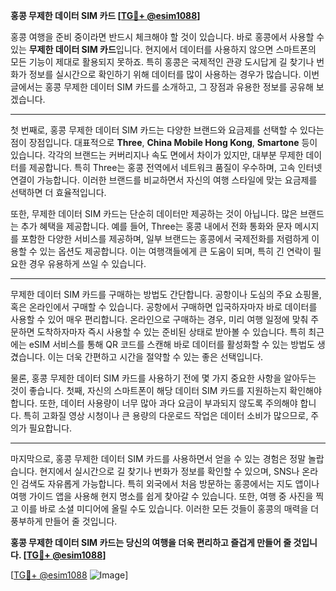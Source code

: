 **홍콩 무제한 데이터 SIM 카드 [[TG💪+ @esim1088](https://t.me/s/esim1088)]**

홍콩 여행을 준비 중이라면 반드시 체크해야 할 것이 있습니다. 바로 홍콩에서 사용할 수 있는 **무제한 데이터 SIM 카드**입니다. 현지에서 데이터를 사용하지 않으면 스마트폰의 모든 기능이 제대로 활용되지 못하죠. 특히 홍콩은 국제적인 관광 도시답게 길 찾기나 번화가 정보를 실시간으로 확인하기 위해 데이터를 많이 사용하는 경우가 많습니다. 이번 글에서는 홍콩 무제한 데이터 SIM 카드를 소개하고, 그 장점과 유용한 정보를 공유해 보겠습니다.

---

첫 번째로, 홍콩 무제한 데이터 SIM 카드는 다양한 브랜드와 요금제를 선택할 수 있다는 점이 장점입니다. 대표적으로 **Three**, **China Mobile Hong Kong**, **Smartone** 등이 있습니다. 각각의 브랜드는 커버리지나 속도 면에서 차이가 있지만, 대부분 무제한 데이터를 제공합니다. 특히 Three는 홍콩 전역에서 네트워크 품질이 우수하며, 고속 인터넷 연결이 가능합니다. 이러한 브랜드를 비교하면서 자신의 여행 스타일에 맞는 요금제를 선택하면 더 효율적입니다.

또한, 무제한 데이터 SIM 카드는 단순히 데이터만 제공하는 것이 아닙니다. 많은 브랜드는 추가 혜택을 제공합니다. 예를 들어, Three는 홍콩 내에서 전화 통화와 문자 메시지를 포함한 다양한 서비스를 제공하며, 일부 브랜드는 홍콩에서 국제전화를 저렴하게 이용할 수 있는 옵션도 제공합니다. 이는 여행객들에게 큰 도움이 되며, 특히 긴 연락이 필요한 경우 유용하게 쓰일 수 있습니다.

---

무제한 데이터 SIM 카드를 구매하는 방법도 간단합니다. 공항이나 도심의 주요 쇼핑몰, 혹은 온라인에서 구매할 수 있습니다. 공항에서 구매하면 입국하자마자 바로 데이터를 사용할 수 있어 매우 편리합니다. 온라인으로 구매하는 경우, 미리 여행 일정에 맞춰 주문하면 도착하자마자 즉시 사용할 수 있는 준비된 상태로 받아볼 수 있습니다. 특히 최근에는 eSIM 서비스를 통해 QR 코드를 스캔해 바로 데이터를 활성화할 수 있는 방법도 생겼습니다. 이는 더욱 간편하고 시간을 절약할 수 있는 좋은 선택입니다.

물론, 홍콩 무제한 데이터 SIM 카드를 사용하기 전에 몇 가지 중요한 사항을 알아두는 것이 좋습니다. 첫째, 자신의 스마트폰이 해당 데이터 SIM 카드를 지원하는지 확인해야 합니다. 또한, 데이터 사용량이 너무 많아 과다 요금이 부과되지 않도록 주의해야 합니다. 특히 고화질 영상 시청이나 큰 용량의 다운로드 작업은 데이터 소비가 많으므로, 주의가 필요합니다.

---

마지막으로, 홍콩 무제한 데이터 SIM 카드를 사용하면서 얻을 수 있는 경험은 정말 놀랍습니다. 현지에서 실시간으로 길 찾기나 번화가 정보를 확인할 수 있으며, SNS나 온라인 검색도 자유롭게 가능합니다. 특히 외국에서 처음 방문하는 홍콩에서는 지도 앱이나 여행 가이드 앱을 사용해 현지 명소를 쉽게 찾아갈 수 있습니다. 또한, 여행 중 사진을 찍고 이를 바로 소셜 미디어에 올릴 수도 있습니다. 이러한 모든 것들이 홍콩의 매력을 더 풍부하게 만들어 줄 것입니다.

**홍콩 무제한 데이터 SIM 카드는 당신의 여행을 더욱 편리하고 즐겁게 만들어 줄 것입니다. [[TG💪+ @esim1088](https://t.me/s/esim1088)]**

[[TG💪+ @esim1088](https://t.me/s/esim1088) ![Image](https://i.postimg.cc/Y0z9fWf4/image.png)]